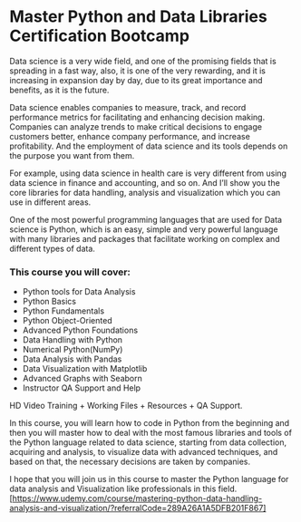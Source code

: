 # Master Python and Data Libraries Certification Bootcamp

Data science is a very wide field, and one of the promising fields that is spreading in a fast way, also, it is one of the very rewarding, and it is increasing in expansion day by day, due to its great importance and benefits, as it is the future.

Data science enables companies to measure, track, and record performance metrics for facilitating and enhancing decision making. Companies can analyze trends to make critical decisions to engage customers better, enhance company performance, and increase profitability.
And the employment of data science and its tools depends on the purpose you want from them.

For example, using data science in health care is very different from using data science in finance and accounting, and so on. And I’ll show you the core libraries for data handling, analysis and visualization which you can use in different areas.

One of the most powerful programming languages that are used for Data science is Python, which is an easy, simple and very powerful language with many libraries and packages that facilitate working on complex and different types of data.

### This course you will cover:
* Python tools for Data Analysis
* Python Basics
* Python Fundamentals
* Python Object-Oriented
* Advanced Python Foundations
* Data Handling with Python
* Numerical Python(NumPy)
* Data Analysis with Pandas
* Data Visualization with Matplotlib
* Advanced Graphs with Seaborn
* Instructor QA Support and Help

HD Video Training + Working Files + Resources + QA Support.

In this course, you will learn how to code in Python from the beginning and then you will master how to deal with the most famous libraries and tools of the Python language related to data science, starting from data collection, acquiring and analysis, to visualize data with advanced techniques, and based on that, the necessary decisions are taken by companies.


I hope that you will join us in this course to master the Python language for data analysis and Visualization like professionals in this field.
[https://www.udemy.com/course/mastering-python-data-handling-analysis-and-visualization/?referralCode=289A26A1A5DFB201F867]


